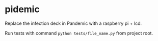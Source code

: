# pidemic
Replace the infection deck in Pandemic with a raspberry pi + lcd.


Run tests with command `python tests/file_name.py` from project root.


